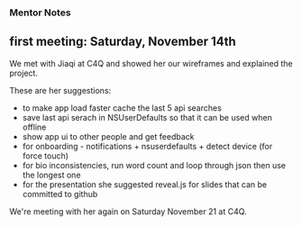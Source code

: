 ### Mentor Notes

## first meeting: Saturday, November 14th

We met with Jiaqi at C4Q and showed her our wireframes and explained the project. 

These are her suggestions: 
- to make app load faster cache the last 5 api searches
- save last api serach in NSUserDefaults so that it can be used when offline
- show app ui to other people and get feedback
- for onboarding - notifications + nsuserdefaults + detect device (for force touch)
- for bio inconsistencies, run word count and loop through json then use the longest one
- for the presentation she suggested reveal.js for slides that can be committed to github

We're meeting with her again on Saturday November 21 at C4Q.